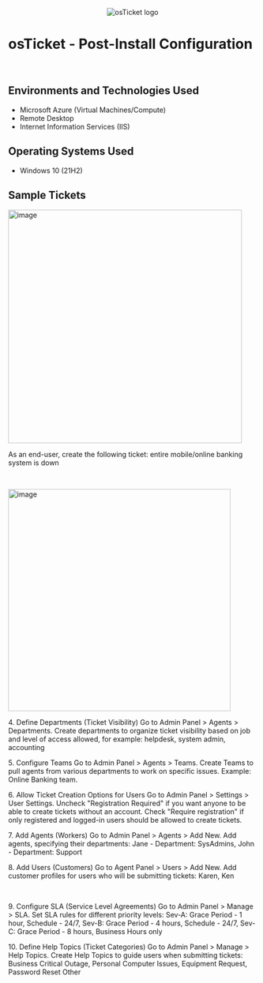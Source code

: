 <p align="center">
<img src="https://i.imgur.com/Clzj7Xs.png" alt="osTicket logo"/>
</p>

<h1>osTicket - Post-Install Configuration</h1>
<br />


<h2>Environments and Technologies Used</h2>

- Microsoft Azure (Virtual Machines/Compute)
- Remote Desktop
- Internet Information Services (IIS)

<h2>Operating Systems Used </h2>

- Windows 10</b> (21H2)

<h2>Sample Tickets </h2>


<p>
<img width="473" alt="image" src="https://github.com/user-attachments/assets/eaa8fb86-b100-4296-85da-f12463cd3d8c">
</p>
<p>
As an end-user, create the following ticket: entire mobile/online banking system is down
</p>
<br />

<p>
<img width="450" alt="image" src="https://github.com/user-attachments/assets/c1ad7a0f-15f5-41fc-a9d7-5530dc0f173e">

</p>
<p>
4. Define Departments (Ticket Visibility)
Go to Admin Panel > Agents > Departments.
Create departments to organize ticket visibility based on job and level of access allowed, for example: helpdesk, system admin, accounting
</p>
<p>5. Configure Teams
Go to Admin Panel > Agents > Teams.
Create Teams to pull agents from various departments to work on specific issues. Example: Online Banking team.</p>
<p>6. Allow Ticket Creation Options for Users
Go to Admin Panel > Settings > User Settings.
Uncheck "Registration Required" if you want anyone to be able to create tickets without an account.
Check "Require registration" if only registered and logged-in users should be allowed to create tickets.</p>
<p>7. Add Agents (Workers)
Go to Admin Panel > Agents > Add New.
Add agents, specifying their departments:
Jane - Department: SysAdmins,
John - Department: Support</p>

<p>8. Add Users (Customers)
Go to Agent Panel > Users > Add New.
Add customer profiles for users who will be submitting tickets: Karen, Ken</p>
<br />

<p>
9. Configure SLA (Service Level Agreements)
Go to Admin Panel > Manage > SLA.
Set SLA rules for different priority levels:
Sev-A: Grace Period - 1 hour, Schedule - 24/7,
Sev-B: Grace Period - 4 hours, Schedule - 24/7,
Sev-C: Grace Period - 8 hours, Business Hours only
</p>
<p>10. Define Help Topics (Ticket Categories)
Go to Admin Panel > Manage > Help Topics.
Create Help Topics to guide users when submitting tickets:
Business Critical Outage,
Personal Computer Issues,
Equipment Request,
Password Reset
Other</p>
<br />
